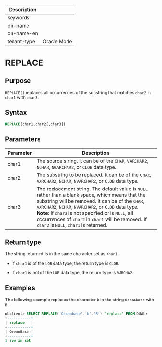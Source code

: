 | Description   |                 |
|---------------|-----------------|
| keywords      |                 |
| dir-name      |                 |
| dir-name-en   |                 |
| tenant-type   | Oracle Mode     |

# REPLACE

## Purpose

`REPLACE()` replaces all occurrences of the substring that matches `char2` in `char1` with `char3`.

## Syntax

```sql
REPLACE(char1,char2[,char3])
```

## Parameters

| Parameter | Description |
|-------|-----------------------------------------------------------------------------------------------------------------------------------------------------------------------------------------------------------------|
| char1 | The source string. It can be of the `CHAR`, `VARCHAR2`, `NCHAR`, `NVARCHAR2`, or `CLOB` data type.  |
| char2 | The substring to be replaced. It can be of the `CHAR`, `VARCHAR2`, `NCHAR`, `NVARCHAR2`, or `CLOB` data type.  |
| char3 | The replacement string. The default value is `NULL` rather than a blank space, which means that the substring will be removed. It can be of the `CHAR`, `VARCHAR2`, `NCHAR`, `NVARCHAR2`, or `CLOB` data type.  <br>**Note**: If `char3` is not specified or is `NULL`, all occurrences of `char2` in `char1` will be removed. If `char2` is `NULL`, `char1` is returned.  |

## Return type

The string returned is in the same character set as `char1`.

* If `char1` is of the `LOB` data type, the return type is `CLOB`.

* If `char1` is not of the `LOB` data type, the return type is `VARCHA2`.

## Examples

The following example replaces the character `b` in the string `Oceanbase` with `B`.

```sql
obclient> SELECT REPLACE('Oceanbase','b','B') "replace" FROM DUAL;
+-----------+
| replace   |
+-----------+
| OceanBase |
+-----------+
1 row in set
```
